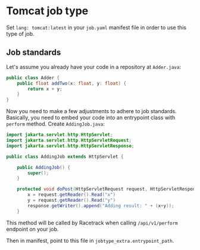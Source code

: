 # Tomcat job type

Set `lang: tomcat:latest` in your `job.yaml` manifest file in order to use this type of job.

## Job standards
Let's assume you already have your code in a repository at `Adder.java`:
```java
public class Adder {
    public float addTwo(x: float, y: float) {
        return x + y;
    }
}
```

Now you need to make a few adjustments to adhere to job standards.
Basically, you need to embed your code into an entrypoint class with `perform` method.
Create `AddingJob.java`:
```java
import jakarta.servlet.http.HttpServlet;
import jakarta.servlet.http.HttpServletRequest;
import jakarta.servlet.http.HttpServletResponse;

public class AddingJob extends HttpServlet {

	public AddingJob() {
	    super();
	}

	protected void doPost(HttpServletRequest request, HttpServletResponse response) throws ServletException, IOException {
        x = request.getReader().Read("x")
        y = request.getReader().Read("y")
        response.getWriter().append("Adding result: " + (x+y));
	}
```

This method will be called by Racetrack when calling `/api/v1/perform` endpoint on your job.

Then in manifest, point to this file in `jobtype_extra.entrypoint_path`.
